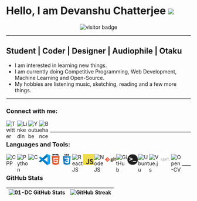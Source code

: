 # Hello, I am Devanshu Chatterjee   <img src="https://c.tenor.com/nebZyl8oN7IAAAAi/wave-hello.gif" height="45px">
<p align="center">
<img width="120px" src="https://visitor-badge.glitch.me/badge?page_id=01-dc.01-dc&left_color=red" alt="visitor badge"/>
</p>

---

## Student | Coder | Designer | Audiophile | Otaku

- I am interested in learning new things.
- I am currently doing Competitive Programming, Web Development, Machine Learning and Open-Source.
- My hobbies are listening music, sketching, reading and a few more things.

---

### Connect with me:

[<img align="left" alt="Twitter" width="30px" src="https://img.icons8.com/ios-filled/50/ffffff/twitter--v1.png" />](https://twitter.com/4190_DC)
[<img align="left" alt="LinkedIn" width="30px" src="https://img.icons8.com/ios-filled/50/ffffff/linkedin.png" />](https://www.linkedin.com/in/devanshu-chatterjee-517645200/)
[<img align="left" alt="Youtube" width="30px" src="https://img.icons8.com/ios-filled/50/ffffff/youtube-play.png" />](https://www.youtube.com/channel/UCD8FKrIz6Ye_w_ihtEulCKg)
[<img align="left" alt="Behance" width="30px" src="https://img.icons8.com/ios-filled/50/ffffff/behance.png" />](https://www.behance.net/dc4190)

</br>

---

### Languages and Tools:

<img align="left" alt="CPP" width="30px" src="https://img.icons8.com/color/48/000000/c-plus-plus-logo.png" />
<img align="left" alt="Python" width="30px" src="https://img.icons8.com/color/48/000000/python--v1.png" />
<img align="left" alt="C" width="30px" src="https://img.icons8.com/color/48/000000/c-programming.png" />
<img align="left" alt="Visual Studio Code" width="30px" src="https://raw.githubusercontent.com/github/explore/80688e429a7d4ef2fca1e82350fe8e3517d3494d/topics/visual-studio-code/visual-studio-code.png" />

<img align="left" alt="HTML5" width="30px" src="https://raw.githubusercontent.com/github/explore/80688e429a7d4ef2fca1e82350fe8e3517d3494d/topics/html/html.png" />
<img align="left" alt="CSS3" width="30px" src="https://raw.githubusercontent.com/github/explore/80688e429a7d4ef2fca1e82350fe8e3517d3494d/topics/css/css.png" />
<img align="left" alt="ReactJS" width="30px" src="https://img.icons8.com/officel/80/000000/react.png" />
<img align="left" alt="JavaScript" width="30px" src="https://raw.githubusercontent.com/github/explore/80688e429a7d4ef2fca1e82350fe8e3517d3494d/topics/javascript/javascript.png" />
<img align="left" alt="NodeJS" width="30px" src="https://img.icons8.com/fluency/48/000000/node-js.png" />
<img align="left" alt="Git" width="30px" src="https://raw.githubusercontent.com/github/explore/80688e429a7d4ef2fca1e82350fe8e3517d3494d/topics/git/git.png" />
<img align="left" alt="GitHub" width="30px" src="https://img.icons8.com/windows/32/ffffff/github.png" />
<img align="left" alt="Terminal" width="30px" src="https://raw.githubusercontent.com/github/explore/80688e429a7d4ef2fca1e82350fe8e3517d3494d/topics/terminal/terminal.png" />
<img align="left" alt="Ubuntu" width="30px" src="https://img.icons8.com/color/48/000000/ubuntu--v1.png" />
<img align="left" alt="Vue.js" width="30px" src="https://img.icons8.com/color/48/000000/vue-js.png" />
<img align="left" alt="Open-CV" width="30px" src="https://raw.githubusercontent.com/github/explore/28b02bbc9ad9f7a503c43775aebeb515dc2da5fc/topics/nextjs/nextjs.png" />
<img align="left" alt="Open-CV" width="30px" src="https://img.icons8.com/fluency/144/000000/opencv.png" />

</br>

---

### GitHub Stats

| ![01-DC GitHub Stats](https://01-dc.vercel.app/api?username=01-dc&show_icons=true&hide_border=true&count_private=true&theme=radical) | ![GitHub Streak](http://github-readme-streak-stats.herokuapp.com?user=01-dc&theme=dark&hide_border=true&date_format=j%2Fn%5B%2FY%5D) |
|--|--|
